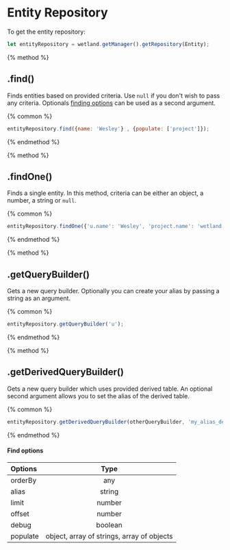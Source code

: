 # Entity Repository
To get the entity repository:

```js
let entityRepository = wetland.getManager().getRepository(Entity);
```

{% method %}
## .find()
Finds entities based on provided criteria. Use `null` if you don't wish to pass any criteria.
Optionals [finding options](#find-options) can be used as a second argument.

{% common %}
```js
entityRepository.find({name: 'Wesley'} , {populate: ['project']});
```
{% endmethod %}

{% method %}
## .findOne()
Finds a single entity. In this method, criteria can be either an object, a number, a string or `null`. 

{% common %}
```js
entityRepository.findOne({'u.name': 'Wesley', 'project.name': 'wetland'}, {alias: 'u', populate: ['u.project']});
```
{% endmethod %}

{% method %}
## .getQueryBuilder()
Gets a new query builder. Optionally you can create your alias by passing a string as an argument.

{% common %}
```js
entityRepository.getQueryBuilder('u');
```
{% endmethod %}

{% method %}
## .getDerivedQueryBuilder()
Gets a new query builder which uses provided derived table. An optional second argument allows you to set the alias of the derived table.

{% common %}
```js
entityRepository.getDerivedQueryBuilder(otherQueryBuilder, 'my_alias_derived');
```
{% endmethod %}

#### Find options

|  Options  |                Type                         |
|:----------|:-------------------------------------------:|
| orderBy   | any                                         |
| alias     | string                                      |
| limit     | number                                      |
| offset    | number                                      |
| debug     | boolean                                     |
| populate  | object,  array of strings, array of objects |
